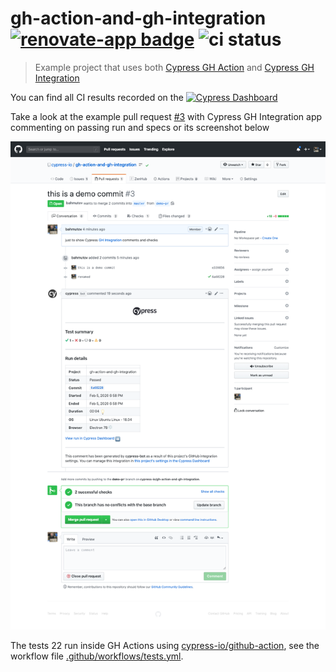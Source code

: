 # gh-action-and-gh-integration [![renovate-app badge][renovate-badge]][renovate-app] ![ci status](https://github.com/cypress-io/gh-action-and-gh-integration/workflows/tests/badge.svg?branch=master)

> Example project that uses both [Cypress GH Action](https://github.com/cypress-io/github-action) and [Cypress GH Integration](https://on.cypress.io/github-integration)

You can find all CI results recorded on the [![Cypress Dashboard](https://img.shields.io/badge/cypress-dashboard-brightgreen.svg)](https://dashboard.cypress.io/#/projects/4rweo6/runs)

Take a look at the example pull request [#3](https://github.com/cypress-io/gh-action-and-gh-integration/pull/3) with Cypress GH Integration app commenting on passing run and specs or its screenshot below

![Pull request checks](images/pull-request.png)

The tests 22 run inside GH Actions using [cypress-io/github-action](https://github.com/cypress-io/github-action), see the workflow file [.github/workflows/tests.yml](.github/workflows/tests.yml).

[renovate-badge]: https://img.shields.io/badge/renovate-app-blue.svg
[renovate-app]: https://renovateapp.com/


